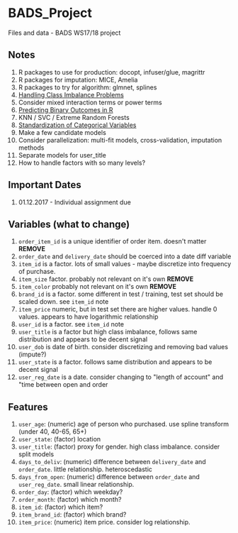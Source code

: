 # BADS_Project

Files and data - BADS WS17/18 project

## Notes

1. R packages to use for production: docopt, infuser/glue, magrittr
2. R packages for imputation: MICE, Amelia
3. R packages to try for algorithm: glmnet, splines
4. [Handling Class Imbalance Problems](https://www.analyticsvidhya.com/blog/2016/03/practical-guide-deal-imbalanced-classification-problems/)
5. Consider mixed interaction terms or power terms
6. [Predicting Binary Outcomes in R](https://amunategui.github.io/binary-outcome-modeling/)
7. KNN / SVC / Extreme Random Forests
8. [Standardization of Categorical Variables](https://stats.stackexchange.com/questions/68077/are-categorical-variables-standardized-differently-in-penalized-regression)
9. Make a few candidate models
10. Consider parallelization: multi-fit models, cross-validation, imputation methods
11. Separate models for user_title
12. How to handle factors with so many levels?

## Important Dates

1. 01.12.2017 - Individual assignment due

## Variables (what to change)

1. `order_item_id` is a unique identifier of order item. doesn't matter **REMOVE**
2. `order_date` and `delivery_date` should be coerced into a date diff variable
3. `item_id` is a factor. lots of small values - maybe discretize into frequency of purchase.
4. `item_size` factor. probably not relevant on it's own **REMOVE**
5. `item_color` probably not relevant on it's own **REMOVE**
6. `brand_id` is a factor. some different in test / training, test set should be scaled down. see `item_id` note
7. `item_price` numeric, but in test set there are higher values. handle 0 values. appears to have logarithmic relationship
8. `user_id` is a factor. see `item_id` note
9. `user_title` is a factor but high class imbalance, follows same distribution and appears to be decent signal
10. `user_dob` is date of birth. consider discretizing and removing bad values (impute?)
11. `user_state` is a factor. follows same distribution and appears to be decent signal
12. `user_reg_date` is a date. consider changing to "length of account" and "time between open and order

## Features
1. `user_age`: (numeric) age of person who purchased. use spline transform (under 40, 40-65, 65+)
2. `user_state`: (factor) location
3. `user_title`: (factor) proxy for gender. high class imbalance. consider split models
4. `days_to_deliv`: (numeric) difference between `delivery_date` and `order_date`. little relationship. heteroscedastic
5. `days_from_open`: (numeric) difference between `order_date` and `user_reg_date`. small linear relationship.
6. `order_day`: (factor) which weekday?
7. `order_month`: (factor) which month?
8. `item_id`: (factor) which item?
9. `item_brand_id`: (factor) which brand?
10. `item_price`: (numeric) item price. consider log relationship.
